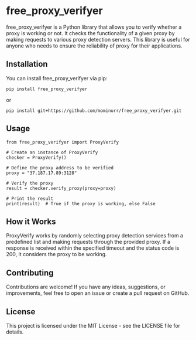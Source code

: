 free_proxy_verifyer
===========

free_proxy_verifyer is a Python library that allows you to verify whether a proxy is working or not. It checks the functionality of a given proxy by making requests to various proxy detection servers. This library is useful for anyone who needs to ensure the reliability of proxy for their applications.

Installation
------------

You can install free_proxy_verifyer via pip:

`pip install free_proxy_verifyer`

or

`pip install git+https://github.com/mominurr/free_proxy_verifyer.git`

Usage
-----

```
from free_proxy_verifyer import ProxyVerify

# Create an instance of ProxyVerify
checker = ProxyVerify()

# Define the proxy address to be verified
proxy = "37.187.17.89:3128"

# Verify the proxy
result = checker.verify_proxy(proxy=proxy)

# Print the result
print(result)  # True if the proxy is working, else False

```

How it Works
------------

ProxyVerify works by randomly selecting proxy detection services from a predefined list and making requests through the provided proxy. If a response is received within the specified timeout and the status code is 200, it considers the proxy to be working.

Contributing
------------

Contributions are welcome! If you have any ideas, suggestions, or improvements, feel free to open an issue or create a pull request on GitHub.

License
-------

This project is licensed under the MIT License - see the LICENSE file for details.